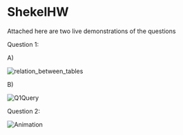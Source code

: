 # ShekelHW

Attached here are two live demonstrations of the questions

Question 1:

A)

![relation_between_tables](https://github.com/Tallevinzon/ShekelHW/assets/89351254/186ad65d-d487-4879-b97b-756a54b9cb3a)

B)

![Q1Query](https://github.com/Tallevinzon/ShekelHW/assets/89351254/f009b900-7b0b-497f-8cd0-15eeefb5bb68)


Question 2: 

![Animation](https://github.com/Tallevinzon/ShekelHW/assets/89351254/4596358d-19e5-44fd-bcf9-3adda6004809)

